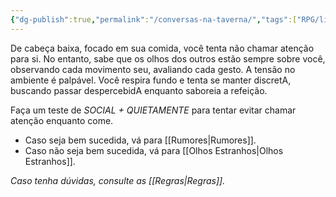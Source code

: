 ```yaml
---
{"dg-publish":true,"permalink":"/conversas-na-taverna/","tags":["RPG/livro-jogo/Draegeni/story-points"],"created":"2024-12-06T14:44:56.228-05:00","updated":"2024-12-27T16:28:21.761-05:00"}
---
```



De cabeça baixa, focado em sua comida, você tenta não chamar atenção para si. No entanto, sabe que os olhos dos outros estão sempre sobre você, observando cada movimento seu, avaliando cada gesto. A tensão no ambiente é palpável. Você respira fundo e tenta se manter discretA, buscando passar despercebidA enquanto saboreia a refeição.

Faça um teste de *SOCIAL + QUIETAMENTE* para tentar evitar chamar atenção enquanto come.

- Caso seja bem sucedida, vá para [[Rumores\|Rumores]].
- Caso não seja bem sucedida, vá para [[Olhos Estranhos\|Olhos Estranhos]].

*Caso tenha dúvidas, consulte as [[Regras\|Regras]].*
